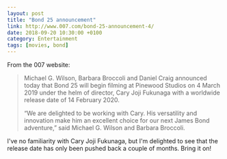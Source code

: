 ```yaml
---
layout: post 
title: "Bond 25 announcement" 
link: http://www.007.com/bond-25-announcement-4/
date: 2018-09-20 10:30:00 +0100
category: Entertainment
tags: [movies, bond]
---
```


From the 007 website:

>Michael G. Wilson, Barbara Broccoli and Daniel Craig announced today that Bond 25 will begin filming at Pinewood Studios on 4 March 2019 under the helm of director, Cary Joji Fukunaga with a worldwide release date of 14 February 2020.
>
>“We are delighted to be working with Cary. His versatility and innovation make him an excellent choice for our next James Bond adventure,” said Michael G. Wilson and Barbara Broccoli.

I've no familiarity with Cary Joji Fukunaga, but I'm delighted to see that the release date has only been pushed back a couple of months. Bring it on!
